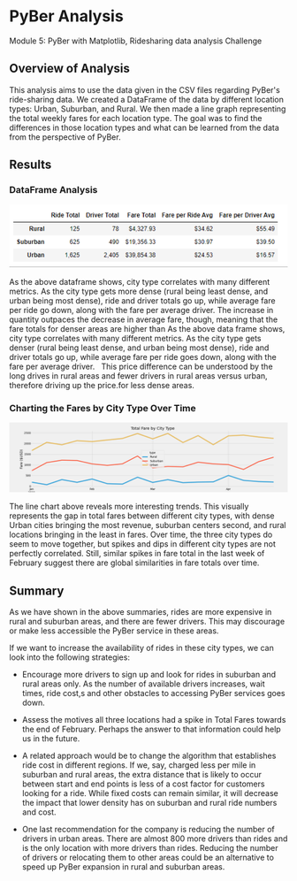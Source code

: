 # PyBer Analysis
Module 5: PyBer with Matplotlib, Ridesharing data analysis Challenge


## Overview of Analysis
This analysis aims to use the data given in the CSV files regarding PyBer's ride-sharing data. 
We created a DataFrame of the data by different location types: Urban, Suburban, and Rural. We then made a line graph representing the total weekly fares for each location type. The goal was to find the differences in those location types and what can be learned from the data from the perspective of PyBer.

## Results

### DataFrame Analysis

![Dataframe summary](analysis/pyber_df_summary.PNG)

As the above dataframe shows, city type correlates with many different metrics. As the city type gets more dense (rural being least dense, and urban being most dense), ride and driver totals go up, while average fare per ride go down, along with the fare per average driver. The increase in quantity outpaces the decrease in average fare, though, meaning that the fare totals for denser areas are higher than As the above data frame shows, city type correlates with many different metrics. As the city type gets denser (rural being least dense, and urban being most dense), ride and driver totals go up, while average fare per ride goes down, along with the fare per average driver.
 
This price difference can be understood by the long drives in rural areas and fewer drivers in rural areas versus urban, therefore driving up the price.for less dense areas. 

### Charting the Fares by City Type Over Time

![Line chart](analysis/PyBer_fare_summary.png)

The line chart above reveals more interesting trends. This visually represents the gap in total fares between different city types, with dense Urban cities bringing the most revenue, suburban centers second, and rural locations bringing in the least in fares. Over time, the three city types do seem to move together, but spikes and dips in different city types are not perfectly correlated. Still, similar spikes in fare total in the last week of February suggest there are global similarities in fare totals over time.

## Summary

As we have shown in the above summaries, rides are more expensive in rural and suburban areas, and there are fewer drivers. This may discourage or make less accessible the PyBer service in these areas. 

If we want to increase the availability of rides in these city types, we can look into the following strategies:

- Encourage more drivers to sign up and look for rides in suburban and rural areas only. As the number of available drivers increases, wait times, ride cost,s and other obstacles to accessing PyBer services goes down.

- Assess the motives all three locations had a spike in Total Fares towards the end of February. Perhaps the answer to that information could help us in the future.

- A related approach would be to change the algorithm that establishes ride cost in different regions. If we, say, charged less per mile in suburban and rural areas, the extra distance that is likely to occur between start and end points is less of a cost factor for customers looking for a ride. While fixed costs can remain similar, it will decrease the impact that lower density has on suburban and rural ride numbers and cost.

- One last recommendation for the company is reducing the number of drivers in urban areas. There are almost 800 more drivers than rides and is the only location with more drivers than rides. Reducing the number of drivers or relocating them to other areas could be an alternative to speed up PyBer expansion in rural and suburban areas. 
